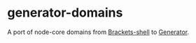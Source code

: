 generator-domains
=================
A port of node-core domains from [Brackets-shell](https://github.com/adobe/brackets-shell) to [Generator](https://github.com/adobe-photoshop/generator-core).
